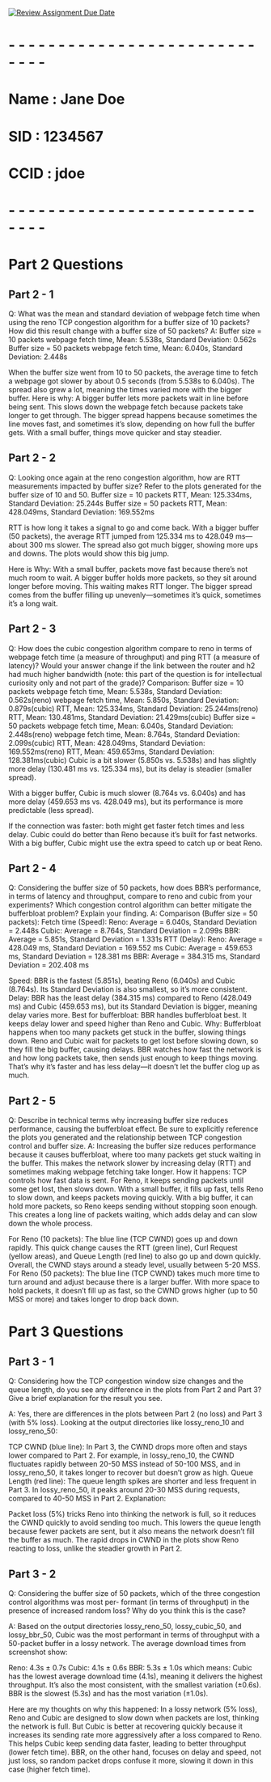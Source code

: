 [![Review Assignment Due Date](https://classroom.github.com/assets/deadline-readme-button-22041afd0340ce965d47ae6ef1cefeee28c7c493a6346c4f15d667ab976d596c.svg)](https://classroom.github.com/a/atebqxQy)
# - - - - - - - - - - - - - - - - - - - - - - - - - - - - -
# Name : Jane Doe
# SID : 1234567
# CCID : jdoe
# - - - - - - - - - - - - - - - - - - - - - - - - - - - - -

# Part 2 Questions

## Part 2 - 1
Q: What was the mean and standard deviation of webpage fetch time when using the reno TCP congestion
algorithm for a buffer size of 10 packets? How did this result change with a buffer size of 50 packets?
A:
Buffer size = 10 packets
    webpage fetch time, Mean: 5.538s, Standard Deviation: 0.562s
Buffer size = 50 packets
    webpage fetch time, Mean: 6.040s, Standard Deviation: 2.448s

When the buffer size went from 10 to 50 packets, 
the average time to fetch a webpage got slower by about 0.5 seconds (from 5.538s to 6.040s). 
The spread also grew a lot, meaning the times varied more with the bigger buffer.
Here is why: 
A bigger buffer lets more packets wait in line before being sent. 
This slows down the webpage fetch because packets take longer to get through. 
The bigger spread happens because sometimes the line moves fast, and sometimes it’s slow, 
depending on how full the buffer gets. With a small buffer, things move quicker and stay steadier.
## Part 2 - 2
Q: Looking once again at the reno congestion algorithm, how are RTT measurements impacted by buffer size?
Refer to the plots generated for the buffer size of 10 and 50.
Buffer size = 10 packets
    RTT, Mean: 125.334ms, Standard Deviation: 25.244s
Buffer size = 50 packets
    RTT, Mean: 428.049ms, Standard Deviation: 169.552ms

RTT is how long it takes a signal to go and come back. 
With a bigger buffer (50 packets), the average RTT jumped from 125.334 ms to 428.049 ms—about 300 ms slower. 
The spread also got much bigger, showing more ups and downs. The plots would show this big jump.

Here is Why:
With a small buffer, packets move fast because there’s not much room to wait. 
A bigger buffer holds more packets, so they sit around longer before moving. 
This waiting makes RTT longer. The bigger spread comes from the buffer filling up unevenly—sometimes it’s quick, 
sometimes it’s a long wait.

## Part 2 - 3
Q: How does the cubic congestion algorithm compare to reno in terms of webpage fetch time (a measure of
throughput) and ping RTT (a measure of latency)? Would your answer change if the link between the router
and h2 had much higher bandwidth (note: this part of the question is for intellectual curiosity only and not
part of the grade)?
Comparison:
Buffer size = 10 packets
    webpage fetch time, Mean: 5.538s, Standard Deviation: 0.562s(reno)
    webpage fetch time, Mean: 5.850s, Standard Deviation: 0.879s(cubic)
    RTT, Mean: 125.334ms, Standard Deviation: 25.244ms(reno)
    RTT, Mean: 130.481ms, Standard Deviation: 21.429ms(cubic)
Buffer size = 50 packets
    webpage fetch time, Mean: 6.040s, Standard Deviation: 2.448s(reno)
    webpage fetch time, Mean: 8.764s, Standard Deviation: 2.099s(cubic)
    RTT, Mean: 428.049ms, Standard Deviation: 169.552ms(reno)
    RTT, Mean: 459.653ms, Standard Deviation: 128.381ms(cubic)
Cubic is a bit slower (5.850s vs. 5.538s) and has slightly more delay (130.481 ms vs. 125.334 ms), 
but its delay is steadier (smaller spread).

With a bigger buffer, Cubic is much slower (8.764s vs. 6.040s) and has more delay (459.653 ms vs. 428.049 ms), 
but its performance is more predictable (less spread).

If the connection was faster:
both might get faster fetch times and less delay. 
Cubic could do better than Reno because it’s built for fast networks. 
With a big buffer, Cubic might use the extra speed to catch up or beat Reno.

## Part 2 - 4
Q: Considering the buffer size of 50 packets, how does BBR’s performance, in terms of latency and throughput,
compare to reno and cubic from your experiments? Which congestion control algorithm can better
mitigate the bufferbloat problem? Explain your finding.
A:
Comparison (Buffer size = 50 packets):
Fetch time (Speed):
    Reno: Average = 6.040s, Standard Deviation = 2.448s
    Cubic: Average = 8.764s, Standard Deviation = 2.099s
    BBR: Average = 5.851s, Standard Deviation = 1.331s
RTT (Delay):
    Reno: Average = 428.049 ms, Standard Deviation = 169.552 ms
    Cubic: Average = 459.653 ms, Standard Deviation = 128.381 ms
    BBR: Average = 384.315 ms, Standard Deviation = 202.408 ms

Speed: BBR is the fastest (5.851s), beating Reno (6.040s) and Cubic (8.764s). Its Standard Deviation is also smallest, so it’s more consistent.
Delay: BBR has the least delay (384.315 ms) compared to Reno (428.049 ms) and Cubic (459.653 ms), but its Standard Deviation is bigger, meaning delay varies more.
Best for bufferbloat:
BBR handles bufferbloat best. It keeps delay lower and speed higher than Reno and Cubic.
Why:
Bufferbloat happens when too many packets get stuck in the buffer, slowing things down. 
Reno and Cubic wait for packets to get lost before slowing down, so they fill the big buffer, causing delays. 
BBR watches how fast the network is and how long packets take, then sends just enough to keep things moving. 
That’s why it’s faster and has less delay—it doesn’t let the buffer clog up as much.

## Part 2 - 5
Q: Describe in technical terms why increasing buffer size reduces performance, causing the bufferbloat effect.
Be sure to explicitly reference the plots you generated and the relationship between TCP congestion control
and buffer size.
A:
Increasing the buffer size reduces performance because it causes bufferbloat, where too many packets get stuck waiting in the buffer. 
This makes the network slower by increasing delay (RTT) and sometimes making webpage fetching take longer.
How it happens:
TCP controls how fast data is sent. For Reno, it keeps sending packets until some get lost, then slows down.
With a small buffer, it fills up fast, tells Reno to slow down, and keeps packets moving quickly.
With a big buffer, it can hold more packets, so Reno keeps sending without stopping soon enough. 
This creates a long line of packets waiting, which adds delay and can slow down the whole process.

For Reno (10 packets):
The blue line (TCP CWND) goes up and down rapidly. 
This quick change causes the RTT (green line), Curl Request (yellow areas), and Queue Length (red line) to also go up and down quickly. 
Overall, the CWND stays around a steady level, usually between 5-20 MSS.
For Reno (50 packets):
The blue line (TCP CWND) takes much more time to turn around and adjust because there is a larger buffer.
With more space to hold packets, it doesn’t fill up as fast, so the CWND grows higher (up to 50 MSS or more) and takes longer to drop back down.




# Part 3 Questions

## Part 3 - 1
Q: Considering how the TCP congestion window size changes and the queue length, do you see any difference
in the plots from Part 2 and Part 3? Give a brief explanation for the result you see.

A:
Yes, there are differences in the plots between Part 2 (no loss) and Part 3 (with 5% loss). 
Looking at the output directories like lossy_reno_10 and lossy_reno_50:

TCP CWND (blue line): In Part 3, the CWND drops more often and stays lower compared to Part 2. 
For example, in lossy_reno_10, the CWND fluctuates rapidly between 20-50 MSS instead of 50-100 MSS, and in lossy_reno_50, it takes longer to recover but doesn’t grow as high.
Queue Length (red line): The queue length spikes are shorter and less frequent in Part 3. In lossy_reno_50, it peaks around 20-30 MSS during requests, compared to 40-50 MSS in Part 2.
Explanation:

Packet loss (5%) tricks Reno into thinking the network is full, so it reduces the CWND quickly to avoid sending too much. 
This lowers the queue length because fewer packets are sent, but it also means the network doesn’t fill the buffer as much. 
The rapid drops in CWND in the plots show Reno reacting to loss, unlike the steadier growth in Part 2.

## Part 3 - 2
Q: Considering the buffer size of 50 packets, which of the three congestion control algorithms was most per-
formant (in terms of throughput) in the presence of increased random loss? Why do you think this is the
case?

A:
Based on the output directories lossy_reno_50, lossy_cubic_50, and lossy_bbr_50, 
Cubic was the most performant in terms of throughput with a 50-packet buffer in a lossy network. 
The average download times from screenshot show:

Reno: 4.3s ± 0.7s
Cubic: 4.1s ± 0.6s
BBR: 5.3s ± 1.0s
which means:
Cubic has the lowest average download time (4.1s), meaning it delivers the highest throughput. 
It’s also the most consistent, with the smallest variation (±0.6s). 
BBR is the slowest (5.3s) and has the most variation (±1.0s).

Here are my thoughts on why this happened:
In a lossy network (5% loss), Reno and Cubic are designed to slow down when packets are lost, thinking the network is full. 
But Cubic is better at recovering quickly because it increases its sending rate more aggressively after a loss compared to Reno. 
This helps Cubic keep sending data faster, leading to better throughput (lower fetch time). 
BBR, on the other hand, focuses on delay and speed, not just loss, so random packet drops confuse it more, slowing it down in this case (higher fetch time). 
